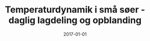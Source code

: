 ---
title: "Temperaturdynamik i små søer - daglig lagdeling og opblanding"
date: 2017-01-01
publishDate: 2020-02-29T11:59:52.252849Z
authors: ["Kenneth Thorø Martinsen", "Mikkel René Andersen", "Theis Kragh", "Kaj Sand-Jensen"]
publication_types: ["8"]
abstract: ""
featured: false
url_pdf: "http://www.vand-og-jord.dk/artikler/vj417-temperaturdynamik.pdf"
publication: "*Vand & Jord*"
---